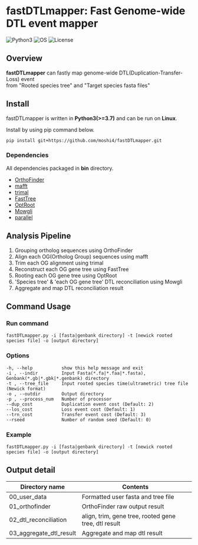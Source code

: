 # fastDTLmapper: Fast Genome-wide DTL event mapper  

![Python3](https://img.shields.io/badge/Language-Python_3-steelblue)
![OS](https://img.shields.io/badge/OS-Linux-steelblue)
![License](https://img.shields.io/badge/License-GPL3.0-steelblue)

## Overview

**fastDTLmapper** can fastly map genome-wide DTL(Duplication-Transfer-Loss) event  
from "Rooted species tree" and "Target species fasta files"

## Install

fastDTLmapper is written in **Python3(>=3.7)** and can be run on **Linux**.  

Install by using pip command below.  

    pip install git+https://github.com/moshi4/fastDTLmapper.git

### Dependencies

All dependencies packaged in **bin** directory.

- [OrthoFinder](https://github.com/davidemms/OrthoFinder)  
- [mafft](https://mafft.cbrc.jp/alignment/software/)  
- [trimal](http://trimal.cgenomics.org/)
- [FastTree](http://www.microbesonline.org/fasttree/)
- [OptRoot](https://compbio.engr.uconn.edu/software/RANGER-DTL/)
- [Mowgli](http://www.atgc-montpellier.fr/Mowgli/)
- [parallel](https://www.gnu.org/software/parallel/)

## Analysis Pipeline

1. Grouping ortholog sequences using OrthoFinder
2. Align each OG(Ortholog Group) sequences using mafft
3. Trim each OG alignment using trimal
4. Reconstruct each OG gene tree using FastTree
5. Rooting each OG gene tree using OptRoot
6. 'Species tree' & 'each OG gene tree' DTL reconciliation using Mowgli
7. Aggregate and map DTL reconciliation result

## Command Usage

### Run command

    fastDTLmapper.py -i [fasta|genbank directory] -t [newick rooted species file] -o [output directory]

### Options

    -h, --help           show this help message and exit
    -i , --indir         Input Fasta(*.fa|*.faa|*.fasta), Genbank(*.gb|*.gbk|*.genbank) directory
    -t , --tree_file     Input rooted species time(ultrametric) tree file (Newick format)
    -o , --outdir        Output directory
    -p , --process_num   Number of processor
    --dup_cost           Duplication event cost (Default: 2)
    --los_cost           Loss event cost (Default: 1)
    --trn_cost           Transfer event cost (Default: 3)
    --rseed              Number of random seed (Default: 0)

### Example

    fastDTLmapper.py -i [fasta|genbank directory] -t [newick rooted species file] -o [output directory]

## Output detail

| Directory name          | Contents                                                |
| ----------------------- | ------------------------------------------------------- |
| 00_user_data            | Formatted user fasta and tree file                      |
| 01_orthofinder          | OrthoFinder raw output result                           |
| 02_dtl_reconciliation   | align, trim, gene tree, rooted gene tree, dtl result    |
| 03_aggregate_dtl_result | Aggregate and map dtl result                            |
